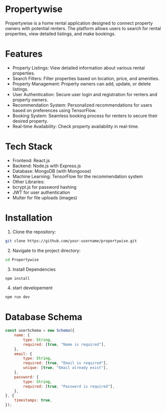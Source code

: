 # Propertywise
Propertywise is a home rental application designed to connect property owners with potential renters. The platform allows users to search for rental properties, view detailed listings, and make bookings.

# Features
- Property Listings: View detailed information about various rental properties.
- Search Filters: Filter properties based on location, price, and amenities.
- Property Management: Property owners can add, update, or delete listings.
- User Authentication: Secure user login and registration for renters and property owners.
- Recommendation System: Personalized recommendations for users based on preferences using TensorFlow.
- Booking System: Seamless booking process for renters to secure their desired property.
- Real-time Availability: Check property availability in real-time.

# Tech Stack
- Frontend: React.js
- Backend: Node.js with Express.js
- Database: MongoDB (with Mongoose)
- Machine Learning: TensorFlow for the recommendation system
- Other Libraries:
-  bcrypt.js for password hashing
-  JWT for user authentication
-  Multer for file uploads (images)

# Installation
1. Clone the repository:
```bash
git clone https://github.com/your-username/propertywise.git
```
2. Navigate to the project directory:
```bash
cd Propertywise
```
3. Install Dependencies

```bash
npm install
```
4. start developement
```bash
npm run dev
```

# Database Schema 

```js
const userSchema = new Schema({
    name: {
        type: String,
        required: [true, "Name is required"],
    },
    email: {
        type: String,
        required: [true, "Email is required"],
        unique: [true, "Email already exist"],
    },
    password: {
        type: String,
        required: [true, "Password is required"],
    },
}, {
    timestamps: true,
});
```

